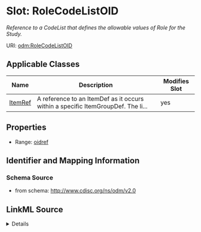 # Slot: RoleCodeListOID


_Reference to a CodeList that defines the allowable values of Role for the Study._



URI: [odm:RoleCodeListOID](http://www.cdisc.org/ns/odm/v2.0/RoleCodeListOID)



<!-- no inheritance hierarchy -->




## Applicable Classes

| Name | Description | Modifies Slot |
| --- | --- | --- |
[ItemRef](ItemRef.md) | A reference to an ItemDef as it occurs within a specific ItemGroupDef. The li... |  yes  |







## Properties

* Range: [oidref](oidref.md)





## Identifier and Mapping Information







### Schema Source


* from schema: http://www.cdisc.org/ns/odm/v2.0




## LinkML Source

<details>
```yaml
name: RoleCodeListOID
description: Reference to a CodeList that defines the allowable values of Role for
  the Study.
from_schema: http://www.cdisc.org/ns/odm/v2.0
rank: 1000
alias: RoleCodeListOID
domain_of:
- ItemRef
range: oidref

```
</details>